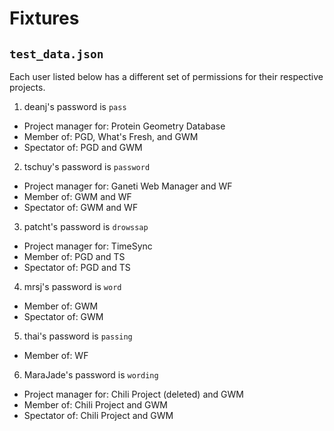 Fixtures
========

``test_data.json``
------------------
Each user listed below has a different set of permissions for their respective
projects.

1) deanj's password is ``pass``
  - Project manager for: Protein Geometry Database
  - Member of: PGD, What's Fresh, and GWM
  - Spectator of: PGD and GWM

2) tschuy's password is ``password``
  - Project manager for: Ganeti Web Manager and WF
  - Member of: GWM and WF
  - Spectator of: GWM and WF

3) patcht's password is ``drowssap``
  - Project manager for: TimeSync
  - Member of: PGD and TS
  - Spectator of: PGD and TS

4) mrsj's password is ``word``
  - Member of: GWM
  - Spectator of: GWM

5) thai's password is ``passing``
  - Member of: WF

6) MaraJade's password is ``wording``
  - Project manager for: Chili Project (deleted) and GWM
  - Member of: Chili Project and GWM
  - Spectator of: Chili Project and GWM
